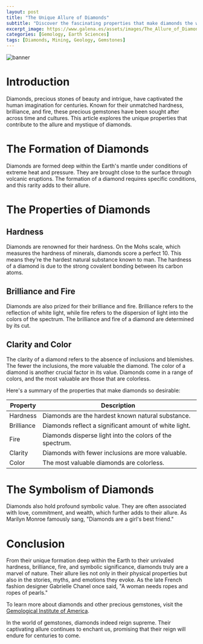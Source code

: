 ```yaml
---
layout: post
title: "The Unique Allure of Diamonds"
subtitle: "Discover the fascinating properties that make diamonds the world's most sought-after gemstones."
excerpt_image: https://www.galena.es/assets/images/The_Allure_of_Diamonds.png
categories: [Gemology, Earth Sciences]
tags: [Diamonds, Mining, Geology, Gemstones]
---
```


![banner](https://www.galena.es/assets/images/The_Allure_of_Diamonds.png "Close-up image of a sparkling diamond showcasing its brilliant facets and clarity, symbolizing the unique properties that make diamonds highly desirable in the world of gemstones.")

# Introduction

Diamonds, precious stones of beauty and intrigue, have captivated the human imagination for centuries. Known for their unmatched hardness, brilliance, and fire, these precious gemstones have been sought after across time and cultures. This article explores the unique properties that contribute to the allure and mystique of diamonds.

# The Formation of Diamonds

Diamonds are formed deep within the Earth's mantle under conditions of extreme heat and pressure. They are brought close to the surface through volcanic eruptions. The formation of a diamond requires specific conditions, and this rarity adds to their allure. 

# The Properties of Diamonds

## Hardness

Diamonds are renowned for their hardness. On the Mohs scale, which measures the hardness of minerals, diamonds score a perfect 10. This means they're the hardest natural substance known to man. The hardness of a diamond is due to the strong covalent bonding between its carbon atoms.

## Brilliance and Fire

Diamonds are also prized for their brilliance and fire. Brilliance refers to the reflection of white light, while fire refers to the dispersion of light into the colors of the spectrum. The brilliance and fire of a diamond are determined by its cut.

## Clarity and Color

The clarity of a diamond refers to the absence of inclusions and blemishes. The fewer the inclusions, the more valuable the diamond. The color of a diamond is another crucial factor in its value. Diamonds come in a range of colors, and the most valuable are those that are colorless.

Here's a summary of the properties that make diamonds so desirable:

| Property | Description |
| --- | --- |
| Hardness | Diamonds are the hardest known natural substance. |
| Brilliance | Diamonds reflect a significant amount of white light. |
| Fire | Diamonds disperse light into the colors of the spectrum. |
| Clarity | Diamonds with fewer inclusions are more valuable. |
| Color | The most valuable diamonds are colorless. |

# The Symbolism of Diamonds

Diamonds also hold profound symbolic value. They are often associated with love, commitment, and wealth, which further adds to their allure. As Marilyn Monroe famously sang, "Diamonds are a girl's best friend."

# Conclusion

From their unique formation deep within the Earth to their unrivaled hardness, brilliance, fire, and symbolic significance, diamonds truly are a marvel of nature. Their allure lies not only in their physical properties but also in the stories, myths, and emotions they evoke. As the late French fashion designer Gabrielle Chanel once said, "A woman needs ropes and ropes of pearls."

To learn more about diamonds and other precious gemstones, visit the [Gemological Institute of America](https://www.gia.edu/).

In the world of gemstones, diamonds indeed reign supreme. Their captivating allure continues to enchant us, promising that their reign will endure for centuries to come.